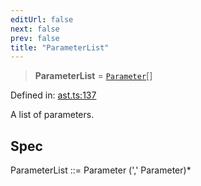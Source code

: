 ```yaml
---
editUrl: false
next: false
prev: false
title: "ParameterList"
---
```


> **ParameterList** = [`Parameter`](/api/ast/interfaces/parameter/)[]

Defined in: [ast.ts:137](https://github.com/rcs-agents/rcs-lang/blob/2c0291a4209143052b64b2c6ec7573ef29bacea2/packages/ast/src/ast.ts#L137)

A list of parameters.

## Spec

ParameterList ::= Parameter (',' Parameter)*
